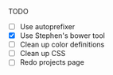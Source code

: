 TODO

- [ ] Use autoprefixer
- [X] Use Stephen's bower tool
- [ ] Clean up color definitions
- [ ] Clean up CSS
- [ ] Redo projects page
